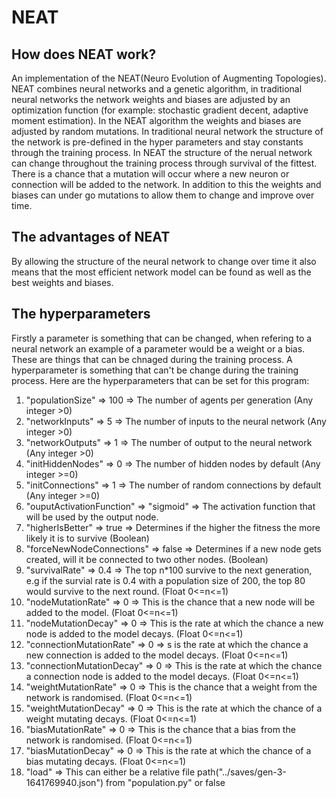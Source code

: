 # NEAT
## How does NEAT work?
An implementation of the NEAT(Neuro Evolution of Augmenting Topologies). NEAT combines neural networks and a genetic algorithm, in traditional neural networks the network weights and biases are adjusted by an optimization function (for example: stochastic gradient decent, adaptive moment estimation). In the NEAT algorithm the weights and biases are adjusted by random mutations. In traditional neural network the structure of the network is pre-defined in the hyper parameters and stay constants through the training process. In NEAT the structure of the nerual network can change throughout the training process through survival of the fittest. There is a chance that a mutation will occur where a new neuron or connection will be added to the network. In addition to this the weights and biases can under go mutations to allow them to change and improve over time.
## The advantages of NEAT
By allowing the structure of the neural network to change over time it also means that the most efficient network model can be found as well as the best weights and biases.
## The hyperparameters
Firstly a parameter is something that can be changed, when refering to a neural network an example of a parameter would be a weight or a bias. These are things that can be chnaged during the training process. A hyperparameter is something that can't be change during the training process. Here are the hyperparameters that can be set for this program:
1. "populationSize" => 100 => The number of agents per generation (Any integer >0)
2. "networkInputs" => 5 => The number of inputs to the neural network (Any integer >0)
3. "networkOutputs" => 1 => The number of output to the neural network (Any integer >0)
4. "initHiddenNodes" => 0 => The number of hidden nodes by default (Any integer >=0)
5. "initConnections" => 1 => The number of random connections by default (Any integer >=0)
6. "ouputActivationFunction" => "sigmoid" => The activation function that will be used by the output node.
7. "higherIsBetter" => true => Determines if the higher the fitness the more likely it is to survive (Boolean)
8. "forceNewNodeConnections" => false => Determines if a new node gets created, will it be connected to two other nodes. (Boolean)
9. "survivalRate" => 0.4 => The top n*100 survive to the next generation, e.g if the survial rate is 0.4 with a population size of 200, the top 80 would survive to the next round. (Float 0<=n<=1)
10. "nodeMutationRate" => 0 => This is the chance that a new node will be added to the model. (Float 0<=n<=1)
11. "nodeMutationDecay" => 0 => This is the rate at which the chance a new node is added to the model decays. (Float 0<=n<=1)
12. "connectionMutationRate" => 0 => s is the rate at which the chance a new connection is added to the model decays. (Float 0<=n<=1)
13. "connectionMutationDecay" => 0 => This is the rate at which the chance a connection node is added to the model decays. (Float 0<=n<=1)
14. "weightMutationRate" => 0 => This is the chance that a weight from the network is randomised. (Float 0<=n<=1)
15. "weightMutationDecay" => 0 => This is the rate at which the chance of a weight mutating decays. (Float 0<=n<=1)
16. "biasMutationRate" => 0 => This is the chance that a bias from the network is randomised. (Float 0<=n<=1)
17. "biasMutationDecay" => 0 => This is the rate at which the chance of a bias mutating decays. (Float 0<=n<=1)
18. "load" => This can either be a relative file path("../saves/gen-3-1641769940.json") from "population.py" or false
